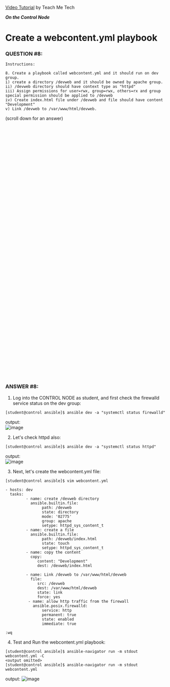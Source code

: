 <a href="https://www.youtube.com/watch?v=R0_McnbEecA&list=PLYB6dfdhWDePZf4fd4YgGGtSX_vHKv5vz&index=10">Video Tutorial</a> by Teach Me Tech

***On the Control Node***

# Create a webcontent.yml playbook
### QUESTION #8:
```
Instructions:

8. Create a playbook called webcontent.yml and it should run on dev group.
i) create a directory /devweb and it should be owned by apache group.
ii) /devweb directory should have context type as "httpd"
iii) Assign permissions for user=rwx, group=rwx, others=rx and group special permission should be applied to /devweb
iv) Create index.html file under /devweb and file should have content "Development"
v) Link /devweb to /var/www/html/devweb.
```

(scroll down for an answer)
<br/><br/><br/><br/><br/><br/><br/><br/><br/><br/><br/><br/><br/><br/><br/><br/><br/><br/><br/><br/><br/><br/><br/><br/>
<br/><br/><br/><br/><br/><br/><br/><br/><br/><br/><br/><br/><br/><br/><br/><br/><br/><br/><br/><br/><br/><br/><br/><br/>

### ANSWER #8:

1) Log into the CONTROL NODE as student, and first check the firewalld service status on the dev group:
```
[student@control ansible]$ ansible dev -a "systemctl status firewalld"
```
output: \
![image](https://github.com/user-attachments/assets/e6ac741b-8332-47fa-a3e5-dae7dd132636)

2) Let's check httpd also:
```
[student@control ansible]$ ansible dev -a "systemctl status httpd"
```
output: \
![image](https://github.com/user-attachments/assets/f9b4f216-4900-4e4e-8b76-97b377cc6ee7)

3) Next, let's create the webcontent.yml file:
```
[student@control ansible]$ vim webcontent.yml

- hosts: dev
  tasks:
         - name: create /devweb directory
           ansible.builtin.file:
                path: /devweb
                state: directory
                mode: '02775'
                group: apache
                setype: httpd_sys_content_t
         - name: create a file
           ansible.builtin.file:
                path: /devweb/index.html
                state: touch
                setype: httpd_sys_content_t
         - name: copy the content
           copy:
              content: "Development"
              dest: /devweb/index.html

         - name: Link /devweb to /var/www/html/devweb
           file:
              src: /devweb
              dest: /var/www/html/devweb
              state: link
              force: yes
          - name: allow http traffic from the firewall
            ansible.posix.firewalld:
                service: http
                permanent: true
                state: enabled
                immediate: true

:wq
```

4) Test and Run the webcontent.yml playbook:
```
[student@control ansible]$ ansible-navigator run -m stdout webcontent.yml -C
<output omitted>
[student@control ansible]$ ansible-navigator run -m stdout webcontent.yml
```
output:
![image](https://github.com/user-attachments/assets/44e5cc3c-3f97-490d-a394-e1ba513e348e)
